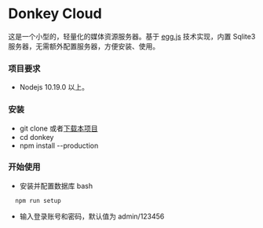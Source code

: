 # Donkey Cloud
这是一个小型的，轻量化的媒体资源服务器。基于 [egg.js](https://eggjs.org/) 技术实现，内置 Sqlite3 服务器，无需额外配置服务器，方便安装、使用。

### 项目要求 
- Nodejs 10.19.0 以上。

### 安装
- git clone 或者[下载本项目](https://github.com/zuweie/donkey/archive/master.zip)
- cd donkey
- npm install --production

### 开始使用
- 安装并配置数据库
bash 
```
  npm run setup
```
- 输入登录账号和密码，默认值为 admin/123456
